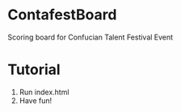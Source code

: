 # ContafestBoard
Scoring board for Confucian Talent Festival Event

# Tutorial
1. Run index.html
2. Have fun!